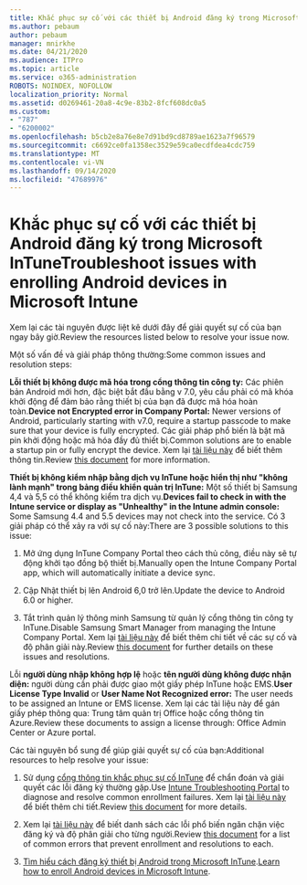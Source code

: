 ```yaml
---
title: Khắc phục sự cố với các thiết bị Android đăng ký trong Microsoft InTune
ms.author: pebaum
author: pebaum
manager: mnirkhe
ms.date: 04/21/2020
ms.audience: ITPro
ms.topic: article
ms.service: o365-administration
ROBOTS: NOINDEX, NOFOLLOW
localization_priority: Normal
ms.assetid: d0269461-20a8-4c9e-83b2-8fcf608dc0a5
ms.custom:
- "787"
- "6200002"
ms.openlocfilehash: b5cb2e8a76e8e7d91bd9cd8789ae1623a7f96579
ms.sourcegitcommit: c6692ce0fa1358ec3529e59ca0ecdfdea4cdc759
ms.translationtype: MT
ms.contentlocale: vi-VN
ms.lasthandoff: 09/14/2020
ms.locfileid: "47689976"
---
```

# <a name="troubleshoot-issues-with-enrolling-android-devices-in-microsoft-intune"></a><span data-ttu-id="5d755-102">Khắc phục sự cố với các thiết bị Android đăng ký trong Microsoft InTune</span><span class="sxs-lookup"><span data-stu-id="5d755-102">Troubleshoot issues with enrolling Android devices in Microsoft Intune</span></span>

<span data-ttu-id="5d755-103">Xem lại các tài nguyên được liệt kê dưới đây để giải quyết sự cố của bạn ngay bây giờ.</span><span class="sxs-lookup"><span data-stu-id="5d755-103">Review the resources listed below to resolve your issue now.</span></span>
  
<span data-ttu-id="5d755-104">Một số vấn đề và giải pháp thông thường:</span><span class="sxs-lookup"><span data-stu-id="5d755-104">Some common issues and resolution steps:</span></span>
  
 <span data-ttu-id="5d755-105">**Lỗi thiết bị không được mã hóa trong cổng thông tin công ty:** Các phiên bản Android mới hơn, đặc biệt bắt đầu bằng v 7.0, yêu cầu phải có mã khóa khởi động để đảm bảo rằng thiết bị của bạn đã được mã hóa hoàn toàn.</span><span class="sxs-lookup"><span data-stu-id="5d755-105">**Device not Encrypted error in Company Portal:** Newer versions of Android, particularly starting with v7.0, require a startup passcode to make sure that your device is fully encrypted.</span></span> <span data-ttu-id="5d755-106">Các giải pháp phổ biến là bật mã pin khởi động hoặc mã hóa đầy đủ thiết bị.</span><span class="sxs-lookup"><span data-stu-id="5d755-106">Common solutions are to enable a startup pin or fully encrypt the device.</span></span> <span data-ttu-id="5d755-107">Xem lại [tài liệu này](https://docs.microsoft.com/intune-user-help/your-device-appears-encrypted-but-cp-says-otherwise-android) để biết thêm thông tin.</span><span class="sxs-lookup"><span data-stu-id="5d755-107">Review [this document](https://docs.microsoft.com/intune-user-help/your-device-appears-encrypted-but-cp-says-otherwise-android) for more information.</span></span>
  
 <span data-ttu-id="5d755-108">**Thiết bị không kiểm nhập bằng dịch vụ InTune hoặc hiển thị như "không lành mạnh" trong bảng điều khiển quản trị InTune:** Một số thiết bị Samsung 4,4 và 5,5 có thể không kiểm tra dịch vụ.</span><span class="sxs-lookup"><span data-stu-id="5d755-108">**Devices fail to check in with the Intune service or display as "Unhealthy" in the Intune admin console:** Some Samsung 4.4 and 5.5 devices may not check into the service.</span></span> <span data-ttu-id="5d755-109">Có 3 giải pháp có thể xảy ra với sự cố này:</span><span class="sxs-lookup"><span data-stu-id="5d755-109">There are 3 possible solutions to this issue:</span></span>
  
1. <span data-ttu-id="5d755-110">Mở ứng dụng InTune Company Portal theo cách thủ công, điều này sẽ tự động khởi tạo đồng bộ thiết bị.</span><span class="sxs-lookup"><span data-stu-id="5d755-110">Manually open the Intune Company Portal app, which will automatically initiate a device sync.</span></span>

2. <span data-ttu-id="5d755-111">Cập Nhật thiết bị lên Android 6,0 trở lên.</span><span class="sxs-lookup"><span data-stu-id="5d755-111">Update the device to Android 6.0 or higher.</span></span>

3. <span data-ttu-id="5d755-112">Tắt trình quản lý thông minh Samsung từ quản lý cổng thông tin công ty InTune.</span><span class="sxs-lookup"><span data-stu-id="5d755-112">Disable Samsung Smart Manager from managing the Intune Company Portal.</span></span> <span data-ttu-id="5d755-113">Xem lại [tài liệu này](https://docs.microsoft.com/intune-classic/troubleshoot/troubleshoot-device-enrollment-in-intune#devices-fail-to-check-in-with-the-intune-service-and-display-as-unhealthy-in-the-intune-admin-console) để biết thêm chi tiết về các sự cố và độ phân giải này.</span><span class="sxs-lookup"><span data-stu-id="5d755-113">Review [this document](https://docs.microsoft.com/intune-classic/troubleshoot/troubleshoot-device-enrollment-in-intune#devices-fail-to-check-in-with-the-intune-service-and-display-as-unhealthy-in-the-intune-admin-console) for further details on these issues and resolutions.</span></span>

 <span data-ttu-id="5d755-114">Lỗi **người dùng nhập không hợp lệ** hoặc **tên người dùng không được nhận diện:** người dùng cần phải được giao một giấy phép InTune hoặc EMS.</span><span class="sxs-lookup"><span data-stu-id="5d755-114">**User License Type Invalid** or **User Name Not Recognized error:** The user needs to be assigned an Intune or EMS license.</span></span> <span data-ttu-id="5d755-115">Xem lại các tài liệu này để gán giấy phép thông qua: Trung tâm quản trị Office hoặc cổng thông tin Azure.</span><span class="sxs-lookup"><span data-stu-id="5d755-115">Review these documents to assign a license through: Office Admin Center or Azure portal.</span></span>
  
<span data-ttu-id="5d755-116">Các tài nguyên bổ sung để giúp giải quyết sự cố của bạn:</span><span class="sxs-lookup"><span data-stu-id="5d755-116">Additional resources to help resolve your issue:</span></span>
  
1. <span data-ttu-id="5d755-117">Sử dụng [cổng thông tin khắc phục sự cố InTune](https://devicemanagement.microsoft.com/#blade/Microsoft_Intune_DeviceSettings/TroubleshootBlade) để chẩn đoán và giải quyết các lỗi đăng ký thường gặp.</span><span class="sxs-lookup"><span data-stu-id="5d755-117">Use [Intune Troubleshooting Portal](https://devicemanagement.microsoft.com/#blade/Microsoft_Intune_DeviceSettings/TroubleshootBlade) to diagnose and resolve common enrollment failures.</span></span> <span data-ttu-id="5d755-118">Xem lại [tài liệu này](https://docs.microsoft.com/intune/help-desk-operators) để biết thêm chi tiết.</span><span class="sxs-lookup"><span data-stu-id="5d755-118">Review [this document](https://docs.microsoft.com/intune/help-desk-operators) for more details.</span></span>

2. <span data-ttu-id="5d755-119">Xem lại [tài liệu này](https://docs.microsoft.com/intune-classic/Troubleshoot/troubleshoot-device-enrollment-in-intune) để biết danh sách các lỗi phổ biến ngăn chặn việc đăng ký và độ phân giải cho từng người.</span><span class="sxs-lookup"><span data-stu-id="5d755-119">Review [this document](https://docs.microsoft.com/intune-classic/Troubleshoot/troubleshoot-device-enrollment-in-intune) for a list of common errors that prevent enrollment and resolutions to each.</span></span>

3. <span data-ttu-id="5d755-120">[Tìm hiểu cách đăng ký thiết bị Android trong Microsoft InTune](https://docs.microsoft.com/intune/android-enroll).</span><span class="sxs-lookup"><span data-stu-id="5d755-120">[Learn how to enroll Android devices in Microsoft Intune](https://docs.microsoft.com/intune/android-enroll).</span></span>
